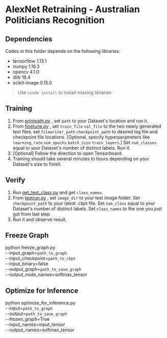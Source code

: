 # AlexNet Retraining - Australian Politicians Recognition
## Dependencies
Codes in this folder depends on the following libraries:
- tensorflow 1.13.1
- numpy 1.16.3
- opencv  4.1.0
- dlib 19.4 
- scikit-image 0.15.0
> Use `conda install` to install missing libraries
## Training
1. From [printpath.py](https://github.com/HanwenZheng/PoliticiansAU_Recognition/blob/master/Alexnet/printpath.py "printpath.py") , set `path` to your Dataset's location and run it.
2. From [finetune.py](https://github.com/HanwenZheng/PoliticiansAU_Recognition/blob/master/Alexnet/finetune.py "finetune.py") ,  set `train_file` `val_file` to the two newly generated text files. set `filewriter_path` `checkpoint_path` to desired log file and checkpoint file locations. [Optional, specify hyperparameters like `learning_rate` `num_epochs` `batch_size` `train_layers`.] Set `num_classes` equal to your Dataset's number of distinct labels. Run it.
3. [Optional] Follow the direction to open Tensorboard.
4. Training should take several minutes to hours depending on your Dataset's size to finish.
## Verify
1. Run [get_test_class.py](https://github.com/HanwenZheng/PoliticiansAU_Recognition/blob/master/Alexnet/get_test_class.py "get_test_class.py") and get `class_names`.
1. From [testrun.py](https://github.com/HanwenZheng/PoliticiansAU_Recognition/blob/master/Alexnet/testrun.py "testrun.py") , set `image_dir` to your test image folder. Set `checkpoint_path` to your latest .ckpt file. Set `num_class` equal to your Dataset's number of distinct labels. Set `class_names` to the one you just got from last step
2. Run it and observe result.
## Freeze Graph
python freeze_graph.py \
--input_graph=`path_to_graph` \
--input_checkpoint=`path_to_ckpt` \
--input_binary=false \
--output_graph=`path_to_save_graph` \
--output_node_names=softmax_tensor
## Optimize for Inference
python optimize_for_inference.py \
--input=`path_to_graph` \
--output=`path_to_save_graph` \
--frozen_graph=True \
--input_names=input_tensor \
--output_names=softmax_tensor
